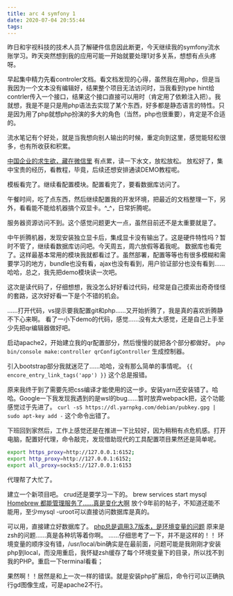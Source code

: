 ```yaml
---
title: arc 4 symfony 1
date: 2020-07-04 20:55:44
tags:
---
```

昨日和宇视科技的技术人员了解硬件信息因此断更，今天继续我的symfony流水账学习。昨天突然想到我的应用可能一开始就要处理1对多关系，想想有点头疼呀。

早起集中精力先看controler文档。看文档发现的心得，虽然我在用php，但是当我因为一个文本没有编辑好，结果整个项目无法访问时，当我看到type hint给contrler传入一个接口，结果这个接口直接可以用时（肯定用了依赖注入把）。我就想，我是不是只是用php语法去实现了某个东西，好多都是静态语言的特性。只是因为用了php就想php扮演的多大的角色（当然，php也很重要），肯定是不合适的。

流水笔记有个好处，就是当我想向别人输出的时候，重定向到这里，感觉能轻松很多，也有所收获和积累。

[中国企业的求生欲，藏在微信里](https://www.huxiu.com/article/366281.html) 有点累，读一下水文，放松放松。
放松好了，集中宝贵的经历，看教程，毕竟，后续还想安排通读DEMO教程呢。

模板看完了。继续看配置模块。配置看完了，要看数据库访问了。

午餐时间，吃了点东西，然后继续配置我的开发环境，把最近的文档整理一下，另外，看看能不能给机器搞个双显卡。^_^，日常折腾呢。

服务器资源访问不到。这个感觉问题更大一点，虽然目前还不是太重要就是了。

中午折腾机器，发现安装独立显卡后，集成显卡没有输出了。这是硬件特性吗？暂时不管了，继续看数据库访问吧。今天周五，周六放假等着我呢。
数据库也看完了。这样最基本常用的模块我就都看过了。虽然部署，配置等等也有很多模糊和需要学习的地方，bundle也没有看，ajax也没有看到，用户验证部分也没有看到……哈哈，总之，我先把demo模块读一次吧。

这次是读代码了，仔细想想，我没怎么好好看过代码，经常是自己摸索出奇奇怪怪的套路，这次好好看一下是个不错的机会。

……打开代码，vs提示要我配置git和php……又开始折腾了，我是真的喜欢折腾静不下心来啊。
看了一小下demo的代码，感觉……没有太大感觉，还是自己上手至少先把qr编辑器做好吧。

启动apache2，开始建立我的qr配置部分，然后慢慢的就把各个部分都做好。
```php bin/console make:controller qrConfigController```
生成控制器。

引入bootstrap部分我就迷茫了……哈哈，没有那么简单的事情呢。
```{{ encore_entry_link_tags('app') }}```
这个总是报错。

原来我终于到了需要先把css编译才能使用的这一步。安装yarn还安装错了。哈哈。Google一下我发现我遇到的是wsl的bug……暂时放弃webpack把，这个功能感觉过于先进了。
```curl -sS https://dl.yarnpkg.com/debian/pubkey.gpg | sudo apt-key add -```
这个命令出错了。

下班回到家然后，工作上感觉还是在推进一下比较好，因为稍稍有点危机感。打开电脑，配置好代理，命令敲完，发现借助现代的工具配置项目果然还是简单呢。

``` bash
export https_proxy=http://127.0.0.1:6152;
export http_proxy=http://127.0.0.1:6152;
export all_proxy=socks5://127.0.0.1:6153
```

代理帮了大忙了。

建立一个新项目吧。
crud还是要学习一下的。
brew services start mysql
[Homebrew 都能管理服务了……真是变化大啊](https://apple.stackexchange.com/questions/12322/how-to-create-new-mysql-user-db-in-mac-os-x)
放个9年前的帖子，不知道还能不能用，至少mysql -uroot可以直接访问数据库是真的。

可以用，直接建立好数据库了。
[php总是调用3.7版本，是环境变量的问题](https://stackoverflow.com/questions/15726467/setting-zsh-path-not-producing-desired-order)
原来是zsh的问题……真是各种坑等着你啊。
……仔细思考了一下，并不是这样的！！
环境变量的顺序没有错，/usr/local/bin确实是在最前面，问题可能是我刚刚才安装php到local，而没用重启，我怀疑zsh缓存了每个环境变量下的目录，所以找不到我的PHP。重启一下terminal看看；

果然啊！！居然是和上一次一样的错误。就是安装php扩展后，命令行可以正确执行gd图像生成，可是apache2不行。
